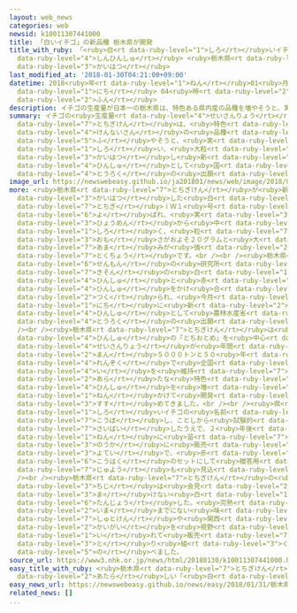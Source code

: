 ```yaml
---
layout: web_news
categories: web
newsid: k10011307441000
title: 「白いイチゴ」の新品種 栃木県が開発
title_with_ruby: 「<ruby>白<rt data-ruby-level="1">しろ</rt></ruby>いイチゴ」の<ruby>新品種<rt
  data-ruby-level="4">しんひんしゅ</rt></ruby> <ruby>栃木県<rt data-ruby-level="7">とちぎけん</rt></ruby>が<ruby>開発<rt
  data-ruby-level="3">かいはつ</rt></ruby>
last_modified_at: '2018-01-30T04:21:00+09:00'
datetime: 2018<ruby>年<rt data-ruby-level="1">ねん</rt></ruby>01<ruby>月<rt data-ruby-level="1">がつ</rt></ruby>30<ruby>日<rt
  data-ruby-level="1">にち</rt></ruby> 04<ruby>時<rt data-ruby-level="2">じ</rt></ruby>21<ruby>分<rt
  data-ruby-level="2">ふん</rt></ruby>
description: イチゴの生産量が日本一の栃木県は、特色ある県内産の品種を増やそうと、実が白い、大粒のイチゴを開発し新しい品種として国に登録の出願をしました。
summary: イチゴの<ruby>生産量<rt data-ruby-level="4">せいさんりょう</rt></ruby>が<ruby>日本一<rt data-ruby-level="1">にっぽんいち</rt></ruby>の<ruby>栃木県<rt
  data-ruby-level="7">とちぎけん</rt></ruby>は、<ruby>特色<rt data-ruby-level="4">とくしょく</rt></ruby>ある<ruby>県内産<rt
  data-ruby-level="4">けんないさん</rt></ruby>の<ruby>品種<rt data-ruby-level="4">ひんしゅ</rt></ruby>を<ruby>増<rt
  data-ruby-level="5">ふ</rt></ruby>やそうと、<ruby>実<rt data-ruby-level="3">み</rt></ruby>が<ruby>白<rt
  data-ruby-level="1">しろ</rt></ruby>い、<ruby>大粒<rt data-ruby-level="7">おおつぶ</rt></ruby>のイチゴを<ruby>開発<rt
  data-ruby-level="3">かいはつ</rt></ruby>し<ruby>新<rt data-ruby-level="2">あたら</rt></ruby>しい<ruby>品種<rt
  data-ruby-level="4">ひんしゅ</rt></ruby>として<ruby>国<rt data-ruby-level="2">くに</rt></ruby>に<ruby>登録<rt
  data-ruby-level="4">とうろく</rt></ruby>の<ruby>出願<rt data-ruby-level="4">しゅつがん</rt></ruby>をしました。
image_url: https://newswebeasy.github.io/ja201801/news/web/image/2018/01/30/K10011307441_1801300020_1801300421_01_02.jpg
more: <ruby>栃木県<rt data-ruby-level="7">とちぎけん</rt></ruby>が<ruby>新<rt data-ruby-level="2">あら</rt></ruby>たに<ruby>開発<rt
  data-ruby-level="3">かいはつ</rt></ruby>した<ruby>白<rt data-ruby-level="1">しろ</rt></ruby>いイチゴは「<ruby>栃木<rt
  data-ruby-level="7">とちぎ</rt></ruby>ｉＷ１<ruby>号<rt data-ruby-level="3">ごう</rt></ruby>」と<ruby>呼<rt
  data-ruby-level="6">よ</rt></ruby>ばれ、<ruby>実<rt data-ruby-level="3">み</rt></ruby>が<ruby>表面<rt
  data-ruby-level="3">ひょうめん</rt></ruby>から<ruby>中<rt data-ruby-level="1">なか</rt></ruby>まで<ruby>白<rt
  data-ruby-level="1">しろ</rt></ruby>く、<ruby>粒<rt data-ruby-level="7">つぶ</rt></ruby>は<ruby>重<rt
  data-ruby-level="3">おも</rt></ruby>さがおよそ２０グラムと<ruby>大<rt data-ruby-level="1">おお</rt></ruby>きめで<ruby>甘<rt
  data-ruby-level="7">あま</rt></ruby>みが<ruby>強<rt data-ruby-level="2">つよ</rt></ruby>いのが<ruby>特徴<rt
  data-ruby-level="7">とくちょう</rt></ruby>です。<br /><br /><ruby>栃木県<rt data-ruby-level="7">とちぎけん</rt></ruby>のイチゴ<ruby>専門<rt
  data-ruby-level="6">せんもん</rt></ruby>の<ruby>研究所<rt data-ruby-level="3">けんきゅうじょ</rt></ruby>で<ruby>既存<rt
  data-ruby-level="7">きそん</rt></ruby>の<ruby>白<rt data-ruby-level="1">しろ</rt></ruby>い<ruby>品種<rt
  data-ruby-level="4">ひんしゅ</rt></ruby>と<ruby>赤<rt data-ruby-level="1">あか</rt></ruby>い<ruby>品種<rt
  data-ruby-level="4">ひんしゅ</rt></ruby>をかけ<ruby>合<rt data-ruby-level="2">あ</rt></ruby>わせて<ruby>作<rt
  data-ruby-level="2">つく</rt></ruby>られ、<ruby>今月<rt data-ruby-level="2">こんげつ</rt></ruby>２６<ruby>日<rt
  data-ruby-level="1">にち</rt></ruby>に<ruby>新<rt data-ruby-level="2">あたら</rt></ruby>しい<ruby>品種<rt
  data-ruby-level="4">ひんしゅ</rt></ruby>として<ruby>農林水産省<rt data-ruby-level="4">のうりんすいさんしょう</rt></ruby>に<ruby>登録<rt
  data-ruby-level="4">とうろく</rt></ruby>の<ruby>出願<rt data-ruby-level="4">しゅつがん</rt></ruby>をしました。<br
  /><br /><ruby>栃木県<rt data-ruby-level="7">とちぎけん</rt></ruby>は<ruby>主力<rt data-ruby-level="3">しゅりょく</rt></ruby><ruby>品種<rt
  data-ruby-level="4">ひんしゅ</rt></ruby>の「とちおとめ」を<ruby>中心<rt data-ruby-level="2">ちゅうしん</rt></ruby>にイチゴの<ruby>生産量<rt
  data-ruby-level="4">せいさんりょう</rt></ruby>が<ruby>年間<rt data-ruby-level="2">ねんかん</rt></ruby>２<ruby>万<rt
  data-ruby-level="2">まん</rt></ruby>５０００トンと５０<ruby>年<rt data-ruby-level="1">ねん</rt></ruby><ruby>連続<rt
  data-ruby-level="4">れんぞく</rt></ruby>で<ruby>全国<rt data-ruby-level="3">ぜんこく</rt></ruby>１<ruby>位<rt
  data-ruby-level="4">い</rt></ruby>を<ruby>維持<rt data-ruby-level="7">いじ</rt></ruby>していますが、<ruby>新<rt
  data-ruby-level="2">あら</rt></ruby>たな<ruby>特色<rt data-ruby-level="4">とくしょく</rt></ruby>ある<ruby>品種<rt
  data-ruby-level="4">ひんしゅ</rt></ruby>を<ruby>増<rt data-ruby-level="5">ふ</rt></ruby>やそうと６<ruby>年<rt
  data-ruby-level="1">ねん</rt></ruby>かけて<ruby>開発<rt data-ruby-level="3">かいはつ</rt></ruby>を<ruby>進<rt
  data-ruby-level="3">すす</rt></ruby>めてきました。<br /><br /><ruby>県<rt data-ruby-level="3">けん</rt></ruby>は<ruby>白<rt
  data-ruby-level="1">しろ</rt></ruby>いイチゴの<ruby>名前<rt data-ruby-level="2">なまえ</rt></ruby>を<ruby>公募<rt
  data-ruby-level="7">こうぼ</rt></ruby>し、ことしから<ruby>試験的<rt data-ruby-level="4">しけんてき</rt></ruby>に<ruby>栽培<rt
  data-ruby-level="7">さいばい</rt></ruby>したうえで、２<ruby>年後<rt data-ruby-level="2">ねんご</rt></ruby>の２０２０<ruby>年<rt
  data-ruby-level="1">ねん</rt></ruby>に<ruby>苗<rt data-ruby-level="7">なえ</rt></ruby>を<ruby>農家<rt
  data-ruby-level="3">のうか</rt></ruby>に<ruby>販売<rt data-ruby-level="7">はんばい</rt></ruby>する<ruby>予定<rt
  data-ruby-level="3">よてい</rt></ruby>で、<ruby>赤<rt data-ruby-level="1">あか</rt></ruby>いイチゴと<ruby>紅白<rt
  data-ruby-level="6">こうはく</rt></ruby>のセットにして<ruby>贈答用<rt data-ruby-level="7">ぞうとうよう</rt></ruby>などの<ruby>需要<rt
  data-ruby-level="7">じゅよう</rt></ruby>も<ruby>見込<rt data-ruby-level="7">みこ</rt></ruby>んでいるということです。<br
  /><br /><ruby>栃木県<rt data-ruby-level="7">とちぎけん</rt></ruby>の<ruby>福田<rt data-ruby-level="3">ふくだ</rt></ruby><ruby>知事<rt
  data-ruby-level="3">ちじ</rt></ruby>は<ruby>会見<rt data-ruby-level="2">かいけん</rt></ruby>で「ほかのものに<ruby>負<rt
  data-ruby-level="3">ま</rt></ruby>けない<ruby>白<rt data-ruby-level="1">しろ</rt></ruby>いイチゴが<ruby>誕生<rt
  data-ruby-level="6">たんじょう</rt></ruby>した。<ruby>完熟<rt data-ruby-level="6">かんじゅく</rt></ruby>のキウイのような<ruby>今<rt
  data-ruby-level="2">いま</rt></ruby>までにない<ruby>味<rt data-ruby-level="3">あじ</rt></ruby>だ。<ruby>首都圏<rt
  data-ruby-level="7">しゅとけん</rt></ruby>や<ruby>関西<rt data-ruby-level="4">かんさい</rt></ruby>、さらに<ruby>海外<rt
  data-ruby-level="2">かいがい</rt></ruby>を<ruby>視野<rt data-ruby-level="6">しや</rt></ruby>に<ruby>入<rt
  data-ruby-level="1">い</rt></ruby>れて<ruby>販売<rt data-ruby-level="7">はんばい</rt></ruby>に<ruby>取<rt
  data-ruby-level="3">と</rt></ruby>り<ruby>組<rt data-ruby-level="3">く</rt></ruby>みたい」と<ruby>述<rt
  data-ruby-level="5">の</rt></ruby>べました。
source_url: https://www3.nhk.or.jp/news/html/20180130/k10011307441000.html
easy_title_with_ruby: <ruby>栃木県<rt data-ruby-level="7">とちぎけん</rt></ruby>が<ruby>新<rt
  data-ruby-level="2">あたら</rt></ruby>しい「<ruby>白<rt data-ruby-level="1">しろ</rt></ruby>いいちご」をつくる
easy_news_url: https://newswebeasy.github.io/news/easy/2018/01/31/栃木県が新しい白いいちごをつくる
related_news: []
...
```

